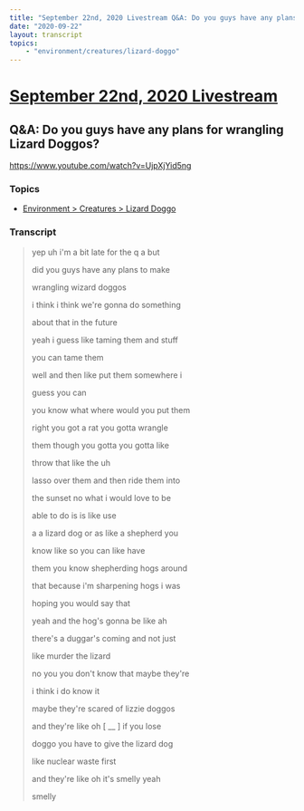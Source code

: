 ```yaml
---
title: "September 22nd, 2020 Livestream Q&A: Do you guys have any plans for wrangling Lizard Doggos?"
date: "2020-09-22"
layout: transcript
topics:
    - "environment/creatures/lizard-doggo"
---
```

# [September 22nd, 2020 Livestream](../2020-09-22.md)
## Q&A: Do you guys have any plans for wrangling Lizard Doggos?
https://www.youtube.com/watch?v=UjpXjYid5ng

### Topics
* [Environment > Creatures > Lizard Doggo](../topics/environment/creatures/lizard-doggo.md)

### Transcript

> yep uh i'm a bit late for the q a but
> 
> did you guys have any plans to make
> 
> wrangling wizard doggos
> 
> i think i think we're gonna do something
> 
> about that in the future
> 
> yeah i guess like taming them and stuff
> 
> you can tame them
> 
> well and then like put them somewhere i
> 
> guess you can
> 
> you know what where would you put them
> 
> right you got a rat you gotta wrangle
> 
> them though you gotta you gotta like
> 
> throw that like the uh
> 
> lasso over them and then ride them into
> 
> the sunset no what i would love to be
> 
> able to do is is like use
> 
> a a lizard dog or as like a shepherd you
> 
> know like so you can like have
> 
> them you know shepherding hogs around
> 
> that because i'm sharpening hogs i was
> 
> hoping you would say that
> 
> yeah and the hog's gonna be like ah
> 
> there's a duggar's coming and not just
> 
> like murder the lizard
> 
> no you you don't know that maybe they're
> 
> i think i do know it
> 
> maybe they're scared of lizzie doggos
> 
> and they're like oh [ __ ] if you lose
> 
> doggo you have to give the lizard dog
> 
> like nuclear waste first
> 
> and they're like oh it's smelly yeah
> 
> smelly
> 
